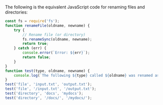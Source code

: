 The following is the equivalent JavaScript code for renaming files and directories: 

```javascript
const fs = require('fs');
function renameFile(oldname, newname) {
    try {
        // Rename file (or directory)
        fs.renameSync(oldname, newname);
        return true;
    } catch (err) {
        console.error(`Error: ${err}`);
        return false;
    }
}
function test(type, oldname, newname) {
    console.log(`The following ${type} called ${oldname} was renamed as ${newname}.`);
}
test('file', 'input.txt', 'output.txt');
test('file', '/input.txt', '/output.txt');
test('directory', 'docs', 'mydocs');
test('directory', '/docs/', '/mydocs/');
```
